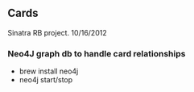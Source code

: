 ## Cards
Sinatra RB project.
10/16/2012
  
### Neo4J graph db to handle card relationships
+ brew install neo4j
+ neo4j start/stop
  
